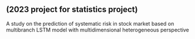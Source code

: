 ## (2023 project for statistics project) 
A study on the prediction of systematic risk in stock market based on multibranch LSTM model with multidimensional heterogeneous perspective
